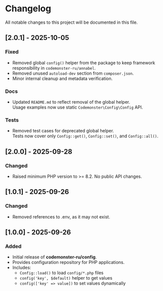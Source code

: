 # Changelog

All notable changes to this project will be documented in this file.

## [2.0.1] - 2025-10-05

### Fixed

-   Removed global `config()` helper from the package to keep framework responsibility in `codemonster-ru/annabel`.
-   Removed unused `autoload-dev` section from `composer.json`.
-   Minor internal cleanup and metadata verification.

### Docs

-   Updated `README.md` to reflect removal of the global helper.  
    Usage examples now use static `Codemonster\Config\Config` API.

### Tests

-   Removed test cases for deprecated global helper.  
    Tests now cover only `Config::get()`, `Config::set()`, and `Config::all()`.

## [2.0.0] - 2025-09-28

### Changed

-   Raised minimum PHP version to >= 8.2. No public API changes.

## [1.0.1] - 2025-09-26

### Changed

-   Removed references to .env, as it may not exist.

## [1.0.0] - 2025-09-26

### Added

-   Initial release of **codemonster-ru/config**.
-   Provides configuration repository for PHP applications.
-   Includes:
    -   `Config::load()` to load `config/*.php` files
    -   `config('key', $default)` helper to get values
    -   `config(['key' => value])` to set values dynamically
